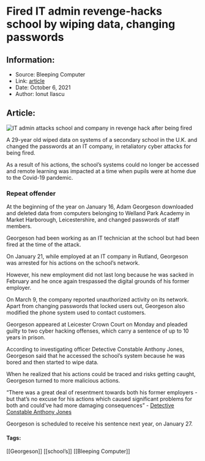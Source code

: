 # Fired IT admin revenge-hacks school by wiping data, changing passwords
### 

## Information:
+ Source: Bleeping Computer
+ Link: [article](https://www.bleepingcomputer.com/news/security/fired-it-admin-revenge-hacks-school-by-wiping-data-changing-passwords/)
+ Date: October 6, 2021
+ Author: Ionut Ilascu


## Article:
![IT admin attacks school and company in revenge hack after being fired](https://www.bleepstatic.com/content/hl-images/2021/05/01/hacking.jpg)


A 29-year old wiped data on systems of a secondary school in the U.K. and changed the passwords at an IT company, in retaliatory cyber attacks for being fired.


As a result of his actions, the school’s systems could no longer be accessed and remote learning was impacted at a time when pupils were at home due to the Covid-19 pandemic.


### Repeat offender


At the beginning of the year on January 16, Adam Georgeson downloaded and deleted data from computers belonging to Welland Park Academy in Market Harborough, Leicestershire, and changed passwords of staff members.


Georgeson had been working as an IT technician at the school but had been fired at the time of the attack.


On January 21, while employed at an IT company in Rutland, Georgeson was arrested for his actions on the school’s network.


However, his new employment did not last long because he was sacked in February and he once again trespassed the digital grounds of his former employer.


On March 9, the company reported unauthorized activity on its network. Apart from changing passwords that locked users out, Georgeson also modified the phone system used to contact customers.


Georgeson appeared at Leicester Crown Court on Monday and pleaded guilty to two cyber hacking offenses, which carry a sentence of up to 10 years in prison.


According to investigating officer Detective Constable Anthony Jones, Georgeson said that he accessed the school’s system because he was bored and then started to wipe data.


When he realized that his actions could be traced and risks getting caught, Georgeson turned to more malicious actions.



“There was a great deal of resentment towards both his former employers - but that’s no excuse for his actions which caused significant problems for both and could’ve had more damaging consequences” - [Detective Constable Anthony Jones](https://www.leics.police.uk/news/leicestershire/news/2021/october/man-admits-breaking-into-computer-systems-of-previous-employers/)



Georgeson is scheduled to receive his sentence next year, on January 27.




#### Tags:
[[Georgeson]] [[school’s]] [[Bleeping Computer]]
